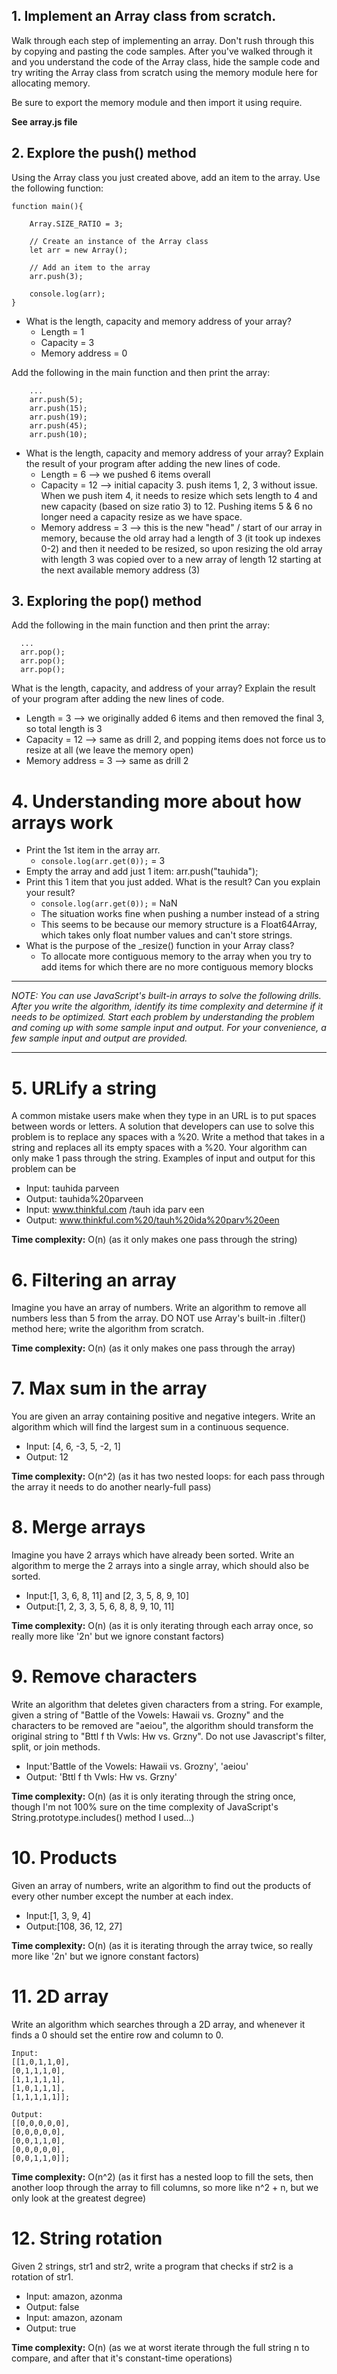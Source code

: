 ## 1. Implement an Array class from scratch.
Walk through each step of implementing an array. Don't rush through this by copying and pasting the code samples. After you've walked through it and you understand the code of the Array class, hide the sample code and try writing the Array class from scratch using the memory module here for allocating memory.

Be sure to export the memory module and then import it using require.

**See array.js file**

## 2. Explore the push() method
Using the Array class you just created above, add an item to the array. Use the following function:

```
function main(){

    Array.SIZE_RATIO = 3;

    // Create an instance of the Array class
    let arr = new Array();

    // Add an item to the array
    arr.push(3);

    console.log(arr);
}
```

* What is the length, capacity and memory address of your array?
    * Length = 1
    * Capacity = 3
    * Memory address = 0

Add the following in the main function and then print the array:

```
    ...
    arr.push(5);
    arr.push(15);
    arr.push(19);
    arr.push(45);
    arr.push(10);
```

* What is the length, capacity and memory address of your array? Explain the result of your program after adding the new lines of code.
    * Length = 6 --> we pushed 6 items overall
    * Capacity = 12 --> initial capacity 3. push items 1, 2, 3 without issue. When we push item 4, it needs to resize which sets length to 4 and new capacity (based on size ratio 3) to 12. Pushing items 5 & 6 no longer need a capacity resize as we have space.
    * Memory address = 3 --> this is the new "head" / start of our array in memory, because the old array had a length of 3 (it took up indexes 0-2) and then it needed to be resized, so upon resizing the old array with length 3 was copied over to a new array of length 12 starting at the next available memory address (3)

## 3. Exploring the pop() method
Add the following in the main function and then print the array:

```
  ...
  arr.pop();
  arr.pop();
  arr.pop();
```

What is the length, capacity, and address of your array? Explain the result of your program after adding the new lines of code.
* Length = 3 --> we originally added 6 items and then removed the final 3, so total length is 3
* Capacity = 12 --> same as drill 2, and popping items does not force us to resize at all (we leave the memory open)
* Memory address = 3 --> same as drill 2

# 4. Understanding more about how arrays work
* Print the 1st item in the array arr.
    * `console.log(arr.get(0));` = 3
* Empty the array and add just 1 item: arr.push("tauhida");
* Print this 1 item that you just added. What is the result? Can you explain your result?
    * `console.log(arr.get(0));` = NaN
    * The situation works fine when pushing a number instead of a string
    * This seems to be because our memory structure is a Float64Array, which takes only float number values and can't store strings.
* What is the purpose of the _resize() function in your Array class?
    * To allocate more contiguous memory to the array when you try to add items for which there are no more contiguous memory blocks


----------------

*NOTE: You can use JavaScript's built-in arrays to solve the following drills. After you write the algorithm, identify its time complexity and determine if it needs to be optimized. Start each problem by understanding the problem and coming up with some sample input and output. For your convenience, a few sample input and output are provided.*

----------------

# 5. URLify a string
A common mistake users make when they type in an URL is to put spaces between words or letters. A solution that developers can use to solve this problem is to replace any spaces with a %20. Write a method that takes in a string and replaces all its empty spaces with a %20. Your algorithm can only make 1 pass through the string. Examples of input and output for this problem can be

* Input: tauhida parveen
* Output: tauhida%20parveen
* Input: www.thinkful.com /tauh ida parv een
* Output: www.thinkful.com%20/tauh%20ida%20parv%20een

**Time complexity:** O(n) (as it only makes one pass through the string)

# 6. Filtering an array
Imagine you have an array of numbers. Write an algorithm to remove all numbers less than 5 from the array. DO NOT use Array's built-in .filter() method here; write the algorithm from scratch.

**Time complexity:** O(n) (as it only makes one pass through the array)

# 7. Max sum in the array
You are given an array containing positive and negative integers. Write an algorithm which will find the largest sum in a continuous sequence.

* Input: [4, 6, -3, 5, -2, 1]
* Output: 12

**Time complexity:** O(n^2) (as it has two nested loops: for each pass through the array it needs to do another nearly-full pass)

# 8. Merge arrays
Imagine you have 2 arrays which have already been sorted. Write an algorithm to merge the 2 arrays into a single array, which should also be sorted.

* Input:[1, 3, 6, 8, 11] and [2, 3, 5, 8, 9, 10]
* Output:[1, 2, 3, 3, 5, 6, 8, 8, 9, 10, 11]

**Time complexity:** O(n) (as it is only iterating through each array once, so really more like '2n' but we ignore constant factors)

# 9. Remove characters
Write an algorithm that deletes given characters from a string. For example, given a string of "Battle of the Vowels: Hawaii vs. Grozny" and the characters to be removed are "aeiou", the algorithm should transform the original string to "Bttl f th Vwls: Hw vs. Grzny". Do not use Javascript's filter, split, or join methods.

* Input:'Battle of the Vowels: Hawaii vs. Grozny', 'aeiou'
* Output: 'Bttl f th Vwls: Hw vs. Grzny'

**Time complexity:** O(n) (as it is only iterating through the string once, though I'm not 100% sure on the time complexity of JavaScript's String.prototype.includes() method I used...)

# 10. Products
Given an array of numbers, write an algorithm to find out the products of every other number except the number at each index.

* Input:[1, 3, 9, 4]
* Output:[108, 36, 12, 27]

**Time complexity:** O(n) (as it is iterating through the array twice, so really more like '2n' but we ignore constant factors)

# 11. 2D array
Write an algorithm which searches through a 2D array, and whenever it finds a 0 should set the entire row and column to 0.

```
Input:
[[1,0,1,1,0],
[0,1,1,1,0],
[1,1,1,1,1],
[1,0,1,1,1],
[1,1,1,1,1]];

Output:
[[0,0,0,0,0],
[0,0,0,0,0],
[0,0,1,1,0],
[0,0,0,0,0],
[0,0,1,1,0]];
```

**Time complexity:** O(n^2) (as it first has a nested loop to fill the sets, then another loop through the array to fill columns, so more like n^2 + n, but we only look at the greatest degree)

# 12. String rotation
Given 2 strings, str1 and str2, write a program that checks if str2 is a rotation of str1.

* Input: amazon, azonma
* Output: false
* Input: amazon, azonam
* Output: true

**Time complexity:** O(n) (as we at worst iterate through the full string n to compare, and after that it's constant-time operations)